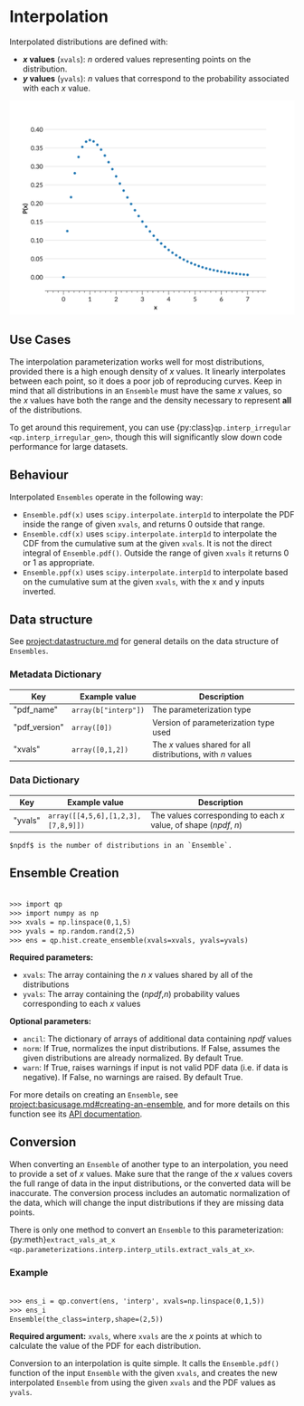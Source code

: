 # Interpolation

Interpolated distributions are defined with:

- **$x$ values** (`xvals`): $n$ ordered values representing points on the distribution.
- **$y$ values** (`yvals`): $n$ values that correspond to the probability associated with each $x$ value.

![interpolation-example](../assets/interp-gamma-example.svg)

## Use Cases

The interpolation parameterization works well for most distributions, provided there is a high enough density of $x$ values. It linearly interpolates between each point, so it does a poor job of reproducing curves. Keep in mind that all distributions in an `Ensemble` must have the same $x$ values, so the $x$ values have both the range and the density necessary to represent **all** of the distributions.

To get around this requirement, you can use {py:class}`qp.interp_irregular <qp.interp_irregular_gen>`, though this will significantly slow down code performance for large datasets.

## Behaviour

Interpolated `Ensembles` operate in the following way:

- `Ensemble.pdf(x)` uses `scipy.interpolate.interp1d` to interpolate the PDF inside the range of given `xvals`, and returns 0 outside that range.
- `Ensemble.cdf(x)` uses `scipy.interpolate.interp1d` to interpolate the CDF from the cumulative sum at the given `xvals`. It is not the direct integral of `Ensemble.pdf()`. Outside the range of given `xvals` it returns 0 or 1 as appropriate.
- `Ensemble.ppf(x)` uses `scipy.interpolate.interp1d` to interpolate based on the cumulative sum at the given `xvals`, with the x and y inputs inverted.

## Data structure

See <project:datastructure.md> for general details on the data structure of `Ensembles`.

### Metadata Dictionary

| Key           | Example value        | Description                                                  |
| ------------- | -------------------- | ------------------------------------------------------------ |
| "pdf_name"    | `array(b["interp"])` | The parameterization type                                    |
| "pdf_version" | `array([0])`         | Version of parameterization type used                        |
| "xvals"       | `array([0,1,2])`     | The $x$ values shared for all distributions, with $n$ values |

### Data Dictionary

| Key     | Example value                      | Description                                                        |
| ------- | ---------------------------------- | ------------------------------------------------------------------ |
| "yvals" | `array([[4,5,6],[1,2,3],[7,8,9]])` | The values corresponding to each $x$ value, of shape ($npdf$, $n$) |

```{note}
$npdf$ is the number of distributions in an `Ensemble`.
```

## Ensemble Creation

```{doctest}

>>> import qp
>>> import numpy as np
>>> xvals = np.linspace(0,1,5)
>>> yvals = np.random.rand(2,5)
>>> ens = qp.hist.create_ensemble(xvals=xvals, yvals=yvals)

```

**Required parameters:**

- `xvals`: The array containing the $n$ $x$ values shared by all of the distributions
- `yvals`: The array containing the ($npdf$,$n$) probability values corresponding to each $x$ values

**Optional parameters:**

- `ancil`: The dictionary of arrays of additional data containing $npdf$ values
- `norm`: If True, normalizes the input distributions. If False, assumes the given distributions are already normalized. By default True.
- `warn`: If True, raises warnings if input is not valid PDF data (i.e. if data is negative). If False, no warnings are raised. By default True.

For more details on creating an `Ensemble`, see <project:basicusage.md#creating-an-ensemble>, and for more details on this function see its [API documentation](#qp.interp_gen.create_ensemble).

## Conversion

When converting an `Ensemble` of another type to an interpolation, you need to provide a set of $x$ values. Make sure that the range of the $x$ values covers the full range of data in the input distributions, or the converted data will be inaccurate. The conversion process includes an automatic normalization of the data, which will change the input distributions if they are missing data points.

There is only one method to convert an `Ensemble` to this parameterization: {py:meth}`extract_vals_at_x <qp.parameterizations.interp.interp_utils.extract_vals_at_x>`.

### Example

```{doctest}

>>> ens_i = qp.convert(ens, 'interp', xvals=np.linspace(0,1,5))
>>> ens_i
Ensemble(the_class=interp,shape=(2,5))

```

**Required argument:** `xvals`, where `xvals` are the $x$ points at which to calculate the value of the PDF for each distribution.

Conversion to an interpolation is quite simple. It calls the `Ensemble.pdf()` function of the input `Ensemble` with the given `xvals`, and creates the new interpolated `Ensemble` from using the given `xvals` and the PDF values as `yvals`.
